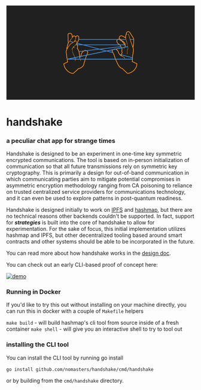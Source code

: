 ![handshake logo](images/handshake-dark.png)

# handshake

### a peculiar chat app for strange times

Handshake is designed to be an experiment in one-time key symmetric encrypted communications. The tool is based on in-person initialization of communication so that all future transmissions rely on symmetric key cryptography. This is primarily a design for out-of-band communication in which communicating parties aim to mitigate potential compromises in asymmetric encryption methodology ranging from CA poisoning to reliance on trusted centralized service providers for communications technology, and it can even be used to explore patterns in post-quantum readiness.

Handshake is designed initially to work on [IPFS](https://ipfs.io) and [hashmap](https://hashmap.sh), but there are no technical reasons other backends couldn't be supported. In fact, support for **_strategies_** is built into the core of handshake to allow for experimentation. For the sake of focus, this initial implementation utilizes hashmap and IPFS, but other decentralized tooling based around smart contracts and other systems should be able to be incorporated in the future.

You can read more about how handshake works in the [design doc](design-docs/handshake-core.md).

You can check out an early CLI-based proof of concept here:

[![demo](https://asciinema.org/a/a1ZBEQpJQjekQLNIi4wSHRsA4.svg)](https://asciinema.org/a/a1ZBEQpJQjekQLNIi4wSHRsA4?autoplay=1)


### Running in Docker

If you'd like to try this out without installing on your machine directly, you can run this in docker with a couple of `Makefile` helpers

`make build` - will build hashmap's cli tool from source inside of a fresh container
`make shell` - will give you an interactive shell to try to tool out

### installing the CLI tool

You can install the CLI tool by running go install

```
go install github.com/nomasters/handshake/cmd/handshake
```

or by building from the `cmd/handshake` directory.
